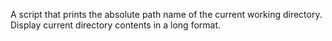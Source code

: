 A script that prints the absolute path name of the current working directory.
Display current directory contents in a long format.
